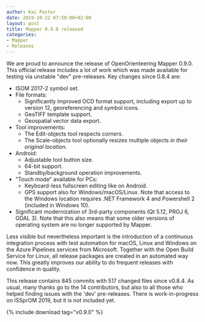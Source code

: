 ```yaml
---
author: Kai Pastor
date: 2019-10-22 07:50:00+02:00
layout: post
title: Mapper 0.9.0 released
categories:
- Mapper
- Releases
---
```


We are proud to announce the release of OpenOrienteering Mapper 0.9.0. This official release includes a lot of work which was made available for testing via unstable "dev" pre-releases. Key changes since 0.8.4 are:

- ISOM 2017-2 symbol set.
- File formats:
  - Significantly improved OCD format support, including export up to version 12, georeferencing and symbol icons.
  - GeoTIFF template support.
  - Geospatial vector data export.
- Tool improvements:
  - The Edit-objects tool respects *corners*.
  - The Scale-objects tool optionally resizes multiple objects *in their original location*.
- Android:
  - Adjustable tool button size.
  - 64-bit support.
  - Standby/background operation improvements.
- "Touch mode" available for PCs:
  - Keyboard-less fullscreen editing like on Android.
  - GPS support also for Windows/macOS/Linux.
    Note that access to the Windows location requires .NET Framework 4 and Powershell 2 (included in Windows 10).
- Significant modernization of 3rd-party components (Qt 5.12, PROJ 6, GDAL 3).
  Note that this also means that some older versions of operating system are no longer supported by Mapper.

Less visible but nevertheless important is the introduction of a continuous integration process with test automation for macOS, Linux and Windows on the Azure Pipelines services from Microsoft. Together with the Open Build Service for Linux, all release packages are created in an automated way now. This greatly improves our ability to do frequent releases with confidence in quality.

This release contains 845 commits with 517 changed files since v0.8.4. As usual, many thanks go to the 14 contributors, but also to all those who helped finding issues with the 'dev' pre-releases. There is work-in-progress on ISSprOM 2019, but it is not included yet.

{% include download tag="v0.9.0" %}
